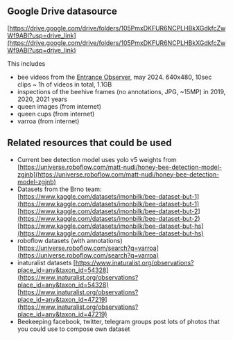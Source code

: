 ## Google Drive datasource

[https://drive.google.com/drive/folders/105PmxDKFUR6NCPLHBkXGdkfcZwWf9ABI?usp=drive_link](https://drive.google.com/drive/folders/105PmxDKFUR6NCPLHBkXGdkfcZwWf9ABI?usp=drive_link)

This includes

- bee videos from the [Entrance Observer](https://www.notion.so/Entrance-Observer-b0319799ab7744dc928c08119de4fc43?pvs=21), may 2024. 640x480, 10sec clips ~ 1h of videos in total, 1.1GB
- inspections of the beehive frames (no annotations, JPG, ~15MP) in 2019, 2020, 2021 years
- queen images (from internet)
- queen cups (from internet)
- varroa (from internet)

## Related resources that could be used

- Current bee detection model uses yolo v5 weights from [https://universe.roboflow.com/matt-nudi/honey-bee-detection-model-zgjnb](https://universe.roboflow.com/matt-nudi/honey-bee-detection-model-zgjnb)
- Datasets from the Brno team: [https://www.kaggle.com/datasets/imonbilk/bee-dataset-but-1](https://www.kaggle.com/datasets/imonbilk/bee-dataset-but-1) [https://www.kaggle.com/datasets/imonbilk/bee-dataset-but-2](https://www.kaggle.com/datasets/imonbilk/bee-dataset-but-2) [https://www.kaggle.com/datasets/imonbilk/bee-dataset-but-hs](https://www.kaggle.com/datasets/imonbilk/bee-dataset-but-hs)
- roboflow datasets (with annotations) [https://universe.roboflow.com/search?q=varroa](https://universe.roboflow.com/search?q=varroa)
- inaturalist datasets [https://www.inaturalist.org/observations?place_id=any&taxon_id=54328](https://www.inaturalist.org/observations?place_id=any&taxon_id=54328) [https://www.inaturalist.org/observations?place_id=any&taxon_id=47219](https://www.inaturalist.org/observations?place_id=any&taxon_id=47219)
- Beekeeping facebook, twitter, telegram groups post lots of photos that you could use to compose own dataset